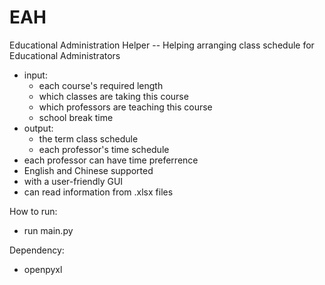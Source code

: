 # EAH

Educational Administration Helper -- Helping arranging class schedule for Educational Administrators
  - input: 
    - each course's required length
    - which classes are taking this course
    - which professors are teaching this course
    - school break time
  - output:
    - the term class schedule
    - each professor's time schedule
  - each professor can have time preferrence
  - English and Chinese supported
  - with a user-friendly GUI
  - can read information from .xlsx files
  
How to run:
  - run main.py
  
Dependency:
  - openpyxl
  
